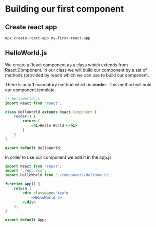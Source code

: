 # Building our first component
## Create react app
```
npx create-react-app my-first-react-app
```

## HelloWorld.js
 We create a React component as a class which extends from React.Component. In our class we will build our component by a set of methods (provided by react) which we can use to build our component.

There is only **1** mandatory method which is **render**.
This method will hold our component template.
```jsx
// helloWorld.js
import React from 'react';

class HelloWorld extends React.Component {
    render() {
        return (
            <h1>Hello World!</h1>
        )
    }
}

export default HelloWorld;
```

In order to use our component we add it in the app.js
```jsx
import React from 'react';
import './App.css';
import HelloWorld from './components/HelloWorld';

function App() {
    return (
        <div className="App">
            <HelloWorld />
        </div>
    );
}

export default App;
```
